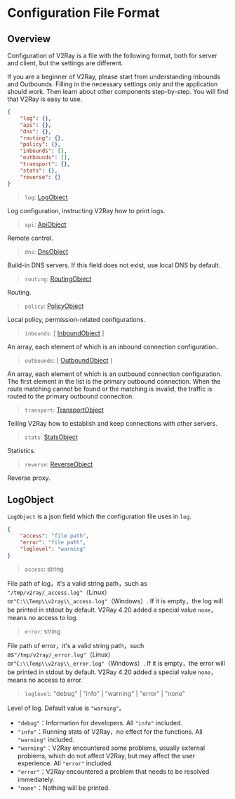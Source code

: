 # Configuration File Format

## Overview

Configuration of V2Ray is a file with the following format, both for server and client, but the settings are different.

If you are a beginner of V2Ray, please start from understanding Inbounds and Outbounds. Filling in the necessary settings only and the application should work. Then learn about other components step-by-step. You will find that V2Ray is easy to use.

```json
{
    "log": {},
    "api": {},
    "dns": {},
    "routing": {},
    "policy": {},
    "inbounds": [],
    "outbounds": [],
    "transport": {},
    "stats": {},
    "reverse": {}
}
```

> `log`: [LogObject](#logobject)

Log configuration, instructing V2Ray how to print logs.

> `api`: [ApiObject](api.md)

Remote control.

> `dns`: [DnsObject](dns.md)

Build-in DNS servers. If this field does not exist, use local DNS by default.

> `routing`: [RoutingObject](routing.md)

Routing.

> `policy`: [PolicyObject](policy.md)

Local policy, permission-related configurations.

> `inbounds`: \[ [InboundObject](inbounds.md) \]

An array, each element of which is an inbound connection configuration.

> `outbounds`: \[ [OutboundObject](outbounds.md) \]

An array, each element of which is an outbound connection configuration. The first element in the list is the primary outbound connection. When the route matching cannot be found or the matching is invalid, the traffic is routed to the primary outbound connection.

> `transport`: [TransportObject](transport.md)

Telling V2Ray how to establish and keep connections with other servers.

> `stats`: [StatsObject](stats.md)

Statistics.

> `reverse`: [ReverseObject](reverse.md)

Reverse proxy.

## LogObject

`LogObject` is a json field which the configuration file uses in `log`.

```json
{
    "access": "file path",
    "error": "file path",
    "loglevel": "warning"
}
```

> `access`: string

File path of log，it's a valid string path，such as `"/tmp/v2ray/_access.log"`（Linux）or`"C:\\Temp\\v2ray\\_access.log"`（Windows）. If it is empty，the log will be printed in stdout by default. V2Ray 4.20 added a special value `none`，means no access to log.

> `error`: string

File path of error，it's a valid string path，such as`"/tmp/v2ray/_error.log"`（Linux）or`"C:\\Temp\\v2ray\\_error.log"`（Windows）. If it is empty，the error will be printed in stdout by default. V2Ray 4.20 added a special value `none`，means no access to error.

> `loglevel`: "debug" | "info" | "warning" | "error" | "none"

Level of log. Default value is `"warning"`。

* `"debug"`：Information for developers. All `"info"` included.
* `"info"`：Running stats of V2Ray，no effect for the functions. All `"warning"` included.
* `"warning"`：V2Ray encountered some problems, usually external problems, which do not affect V2Ray, but may affect the user experience. All `"error"` included.
* `"error"`：V2Ray encountered a problem that needs to be resolved immediately.
* `"none"`：Nothing will be printed.
